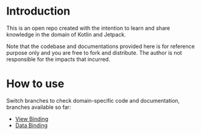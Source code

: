 # Introduction
This is an open repo created with the intention to learn and share knowledge in the domain of Kotlin and Jetpack.

Note that the codebase and documentations provided here is for reference purpose only and you are free to fork and distribute. The author is not responsible for the impacts that incurred.

# How to use
Switch branches to check domain-specific code and documentation, branches available so far:
- [View Binding](https://github.com/lingxuxiong/JetpackGo2/tree/viewbinding)
- [Data Binding](https://github.com/lingxuxiong/JetpackGo2/tree/databinding)


